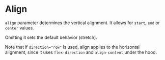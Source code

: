 # Align

`align` parameter determines the vertical alignment. It allows for `start`, `end` or `center` values.

Omitting it sets the default behavior (stretch).

Note that if `direction="row"` is used, align applies to the horizontal alignment, since it uses `flex-direction` and `align-content` under the hood.
